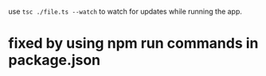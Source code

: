 use `tsc ./file.ts --watch` to watch for updates while running the app.
# fixed by using npm run commands in package.json